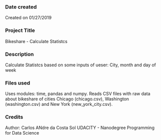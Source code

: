 ### Date created
Created on 01/27/2019

### Project Title
Bikeshare - Calculate Statistcs

### Description
Calculate Statistcs based on some inputs of ueser: City, month and day of week

### Files used
Uses modules: time, pandas and numpy.
Reads CSV files with raw data about bikeshare of cities Chicago (chicago.csv), Washington (washington.csv) and New York (new_york_city.csv).

### Credits
Author: Carlos ANdre da Costa Sol
UDACITY - Nanodegree Programming for Data Science

